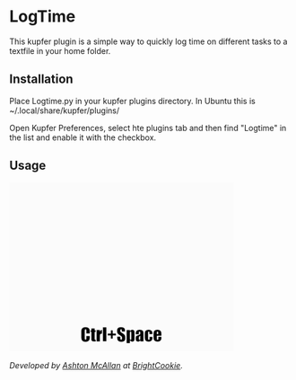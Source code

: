 # LogTime
This kupfer plugin is a simple way to quickly log time on different tasks to a textfile in your home folder.

## Installation
Place Logtime.py in your kupfer plugins directory. In Ubuntu this is ~/.local/share/kupfer/plugins/

Open Kupfer Preferences, select hte plugins tab and then find "Logtime" in the list and enable it with the checkbox.

## Usage
![logtime.gif](https://github.com/acegiak/LogTime-Kupfer-Plugin/raw/master/ReadmeFiles/logtime.gif)

*Developed by [Ashton McAllan](https://acegiak.net) at [BrightCookie](https://brightcookie.com.au).*
